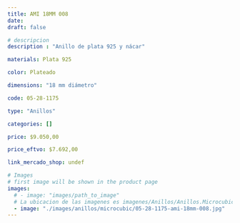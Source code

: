 ```yaml
---
title: AMI 18MM 008
date: 
draft: false

# descripcion
description : "Anillo de plata 925 y nácar"

materials: Plata 925

color: Plateado

dimensions: "18 mm diámetro"

code: 05-28-1175

type: "Anillos"

categories: []

price: $9.050,00

price_eftvo: $7.692,00

link_mercado_shop: undef

# Images
# first image will be shown in the product page
images:
  # - image: "images/path_to_image"
  # La ubicacion de las imagenes es imagenes/Anillos/Anillos.Microcubic/05-28-1175-ami-18mm-008
  - image: "./images/anillos/microcubic/05-28-1175-ami-18mm-008.jpg"
---
```

